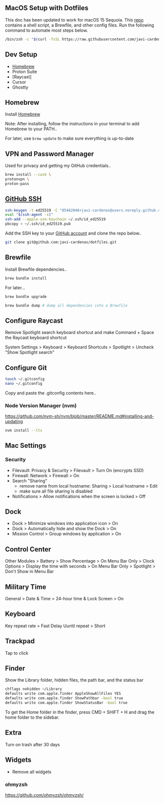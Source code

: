 ## MacOS Setup with Dotfiles

This doc has been updated to work for macOS 15 Sequoia. This [repo](https://github.com/javi-cardenas/.dotfiles) contains a shell script, a Brewfile, and other config files. Run the following command to automate most steps below.

```sh
/bin/zsh -c "$(curl -fsSL https://raw.githubusercontent.com/javi-cardenas/dotfiles/main/install.sh)"
```

## Dev Setup

- [Homebrew](#homebrew)
- Proton Suite
- [Raycast]
- Cursor
- Ghostty

## Homebrew

Install [Homebrew](https://brew.sh/)

Note: After installing, follow the instructions in your terminal to add Homebrew to your PATH..

For later, use `brew update` to make sure everything is up-to-date

## VPN and Password Manager

Used for privacy and getting my GitHub credentials..

```sh
brew install --cask \
protonvpn \
proton-pass
```

## [GitHub SSH](https://docs.github.com/en/authentication/connecting-to-github-with-ssh/generating-a-new-ssh-key-and-adding-it-to-the-ssh-agent)

```sh
ssh-keygen -t ed25519 -C "85462046+javi-cardenas@users.noreply.github.com"
eval "$(ssh-agent -s)"
ssh-add --apple-use-keychain ~/.ssh/id_ed25519
pbcopy < ~/.ssh/id_ed25519.pub
```

Add the SSH key to your [GitHub account](https://docs.github.com/en/authentication/connecting-to-github-with-ssh/adding-a-new-ssh-key-to-your-github-account) and clone the repo below..

```sh
git clone git@github.com:javi-cardenas/dotfiles.git
```

## Brewfile

Install Brewfile dependencies..

```sh
brew bundle install
```

For later...

```sh
brew bundle upgrade
```

```sh
brew bundle dump # dump all dependencies into a Brewfile
```

## Configure Raycast
Remove Spotlight search keyboard shortcut and make Command + Space the Raycast keyboard shortcut

System Settings > Keyboard > Keyboard Shortcuts > Spotlight > Uncheck "Show Spotlight search"

## Configure Git

```sh
touch ~/.gitconfig
nano ~/.gitconfig
```
Copy and paste the .gitconfig contents here..

### Node Version Manager (nvm)
https://github.com/nvm-sh/nvm/blob/master/README.md#installing-and-updating

```sh
nvm install --lts
```

## Mac Settings
### Security
- Filevault: Privacy & Security > Filevault > Turn On (encrypts SSD)
- Firewall: Network > Firewall > On
- Search "Sharing"
    - remove name from local hostname: Sharing > Local hostname > Edit
    - make sure all file sharing is disabled
- Notifications > Allow notifications when the screen is locked > Off

## Dock
- Dock > Minimize windows into application icon > On
- Dock > Automatically hide and show the Dock > On
- Mission Control > Group windows by application > On

## Control Center
Other Modules > Battery > Show Percentage > On
Menu Bar Only > Clock Options > Display the time with seconds > On
Menu Bar Only > Spotlight > Don't Show in Menu Bar

## Military Time
General > Date & Time > 24-hour time & Lock Screen > On

## Keyboard
Key repeat rate > Fast
Delay Uuntil repeat > Short

## Trackpad
Tap to click

## Finder

Show the Library folder, hidden files, the path bar, and the status bar

```sh
chflags nohidden ~/Library
defaults write com.apple.finder AppleShowAllFiles YES
defaults write com.apple.finder ShowPathbar -bool true
defaults write com.apple.finder ShowStatusBar -bool true
```

To get the Home folder in the finder, press CMD + SHIFT + H and drag the home folder to the sidebar.

## Extra
Turn on trash after 30 days

## Widgets
- Remove all widgets

### ohmyzsh
https://github.com/ohmyzsh/ohmyzsh/

